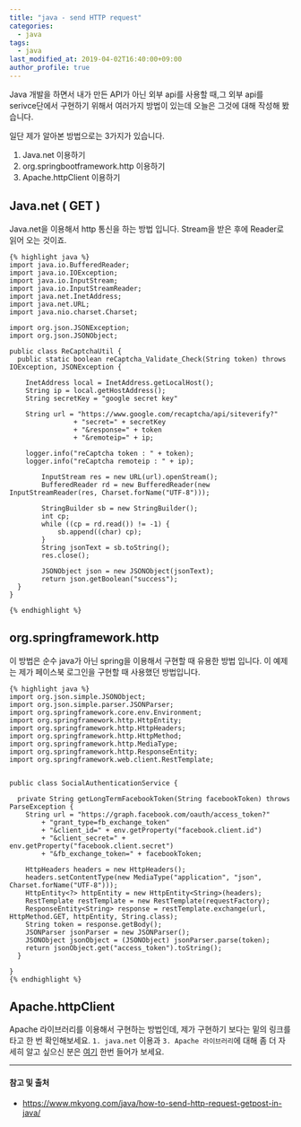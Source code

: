 ```yaml
---
title: "java - send HTTP request"
categories: 
  - java
tags:
  - java
last_modified_at: 2019-04-02T16:40:00+09:00
author_profile: true
---
```

Java 개발을 하면서 내가 만든 API가 아닌 외부 api를 사용할 때,그 외부 api를 serivce단에서 구현하기 위해서 여러가지 방법이 있는데 오늘은 그것에 대해 작성해 봤습니다.

일단 제가 알아본 방법으로는 3가지가 있습니다.

1. Java.net 이용하기
2. org.springbootframework.http 이용하기 
3. Apache.httpClient 이용하기


## Java.net ( GET )
Java.net을 이용해서 http 통신을 하는 방법 입니다. Stream을 받은 후에 Reader로 읽어 오는 것이죠.

    {% highlight java %}
    import java.io.BufferedReader;
    import java.io.IOException;
    import java.io.InputStream;
    import java.io.InputStreamReader;
    import java.net.InetAddress;
    import java.net.URL;
    import java.nio.charset.Charset;

    import org.json.JSONException;
    import org.json.JSONObject;

    public class ReCaptchaUtil {
      public static boolean reCaptcha_Validate_Check(String token) throws IOException, JSONException {
        
        InetAddress local = InetAddress.getLocalHost();
        String ip = local.getHostAddress();
        String secretKey = "google secret key"
        
        String url = "https://www.google.com/recaptcha/api/siteverify?"
                    + "secret=" + secretKey
                    + "&response=" + token
                    + "&remoteip=" + ip;
        
        logger.info("reCaptcha token : " + token);
        logger.info("reCaptcha remoteip : " + ip);
        
            InputStream res = new URL(url).openStream();
            BufferedReader rd = new BufferedReader(new InputStreamReader(res, Charset.forName("UTF-8")));

            StringBuilder sb = new StringBuilder();
            int cp;
            while ((cp = rd.read()) != -1) {
                sb.append((char) cp);
            }
            String jsonText = sb.toString();
            res.close();

            JSONObject json = new JSONObject(jsonText);
            return json.getBoolean("success");
      }
    }

    {% endhighlight %}

## org.springframework.http
이 방법은 순수 java가 아닌 spring을 이용해서 구현할 때 유용한 방법 입니다. 이 예제는 제가 페이스북 로그인을 구현할 때 사용했던 방법입니다.

    {% highlight java %}
    import org.json.simple.JSONObject;
    import org.json.simple.parser.JSONParser;
    import org.springframework.core.env.Environment;
    import org.springframework.http.HttpEntity;
    import org.springframework.http.HttpHeaders;
    import org.springframework.http.HttpMethod;
    import org.springframework.http.MediaType;
    import org.springframework.http.ResponseEntity;
    import org.springframework.web.client.RestTemplate;


    public class SocialAuthenticationService {

      private String getLongTermFacebookToken(String facebookToken) throws ParseException {
        String url = "https://graph.facebook.com/oauth/access_token?" 
            + "grant_type=fb_exchange_token" 
            + "&client_id="	+ env.getProperty("facebook.client.id") 
            + "&client_secret=" + env.getProperty("facebook.client.secret")
            + "&fb_exchange_token=" + facebookToken;
        
        HttpHeaders headers = new HttpHeaders();
        headers.setContentType(new MediaType("application", "json", Charset.forName("UTF-8")));
        HttpEntity<?> httpEntity = new HttpEntity<String>(headers);
        RestTemplate restTemplate = new RestTemplate(requestFactory);
        ResponseEntity<String> response = restTemplate.exchange(url, HttpMethod.GET, httpEntity, String.class);
        String token = response.getBody();
        JSONParser jsonParser = new JSONParser();
        JSONObject jsonObject = (JSONObject) jsonParser.parse(token);
        return jsonObject.get("access_token").toString();
      }

    }
    {% endhighlight %}

## Apache.httpClient

Apache 라이브러리를 이용해서 구현하는 방법인데, 제가 구현하기 보다는 밑의 링크를 타고 한 번 확인해보세요.
`1. java.net` 이용과 `3. Apache 라이브러리`에 대해 좀 더 자세히 알고 싶으신 분은 [여기](https://www.mkyong.com/java/how-to-send-http-request-getpost-in-java/) 한번 들어가 보세요.



---
#### 참고 및 출처

- <https://www.mkyong.com/java/how-to-send-http-request-getpost-in-java/>